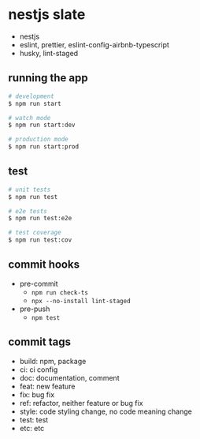 # nestjs slate

- nestjs
- eslint, prettier, eslint-config-airbnb-typescript
- husky, lint-staged

## running the app

```bash
# development
$ npm run start

# watch mode
$ npm run start:dev

# production mode
$ npm run start:prod
```

## test

```bash
# unit tests
$ npm run test

# e2e tests
$ npm run test:e2e

# test coverage
$ npm run test:cov
```

## commit hooks

- pre-commit
  - `npm run check-ts`
  - `npx --no-install lint-staged`
- pre-push
  - `npm test`

## commit tags

- build: npm, package
- ci: ci config
- doc: documentation, comment
- feat: new feature
- fix: bug fix
- ref: refactor, neither feature or bug fix
- style: code styling change, no code meaning change
- test: test
- etc: etc
